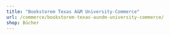```yaml
---
title: "Bookstorem Texas A&M University-Commerce"
url: /commerce/bookstorem-texas-aundm-university-commerce/
shop: Bücher
---
```

